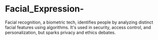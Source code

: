 # Facial_Expression-
Facial recognition, a biometric tech, identifies people by analyzing distinct facial features using algorithms. It's used in security, access control, and personalization, but sparks privacy and ethics debates.
